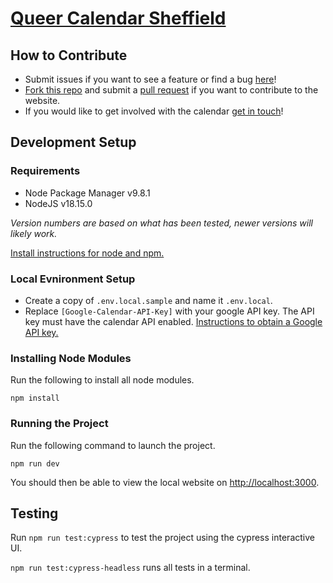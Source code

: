 # [Queer Calendar Sheffield](https://queercalendarsheffield.co.uk)

## How to Contribute

- Submit issues if you want to see a feature or find a bug [here](https://github.com/CanopusFalling/Queer-Calendar-Sheffield/issues)!
- [Fork this repo](https://github.com/CanopusFalling/Queer-Calendar-Sheffield/fork) and submit a [pull request](https://github.com/CanopusFalling/Queer-Calendar-Sheffield/compare) if you want to contribute to the website.
- If you would like to get involved with the calendar [get in touch](https://queercalendarsheffield.co.uk/contact)!

## Development Setup

### Requirements

- Node Package Manager v9.8.1
- NodeJS v18.15.0

_Version numbers are based on what has been tested, newer versions will likely work._

[Install instructions for node and npm.](https://docs.npmjs.com/cli/v9/configuring-npm/install)

### Local Evnironment Setup

- Create a copy of `.env.local.sample` and name it `.env.local`.
- Replace `[Google-Calendar-API-Key]` with your google API key. The API key must have the calendar API enabled. [Instructions to obtain a Google API key.](https://support.google.com/googleapi/answer/6158862)

### Installing Node Modules

Run the following to install all node modules.

```
npm install
```

### Running the Project

Run the following command to launch the project.

```
npm run dev
```

You should then be able to view the local website on [http://localhost:3000](http://localhost:3000).

## Testing

Run `npm run test:cypress` to test the project using the cypress interactive UI.

`npm run test:cypress-headless` runs all tests in a terminal.
